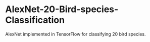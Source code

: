 # AlexNet-20-Bird-species-Classification
AlexNet implemented in TensorFlow for classifying 20 bird species.

